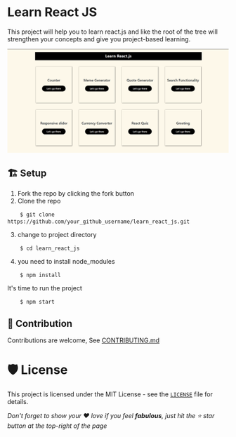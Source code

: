 # Learn React JS
This project will help you to learn react.js and like the root of the tree will strengthen your concepts and give you project-based learning.

![Learn React.js Home Screen](./screens/lr_home_screen_new.png)

## 🏗 Setup 
1. Fork the repo by clicking the fork button
2. Clone the repo
```
    $ git clone https://github.com/your_github_username/learn_react_js.git
```
3. change to project directory
```
    $ cd learn_react_js
```
4. you need to install node_modules
```
    $ npm install
```
It's time to run the project
```
    $ npm start
```
## 🤝 Contribution
Contributions are welcome,
See [CONTRIBUTING.md](https://github.com/Maran1947/learn_react_js/blob/master/CONTRIBUTING.md)

# 🛡️ License
This project is licensed under the MIT License - see the [`LICENSE`](LICENSE) file for details.

_Don't forget to show your ❤ love if you feel __fabulous__, just hit the ⭐ star button at the top-right of the page_
